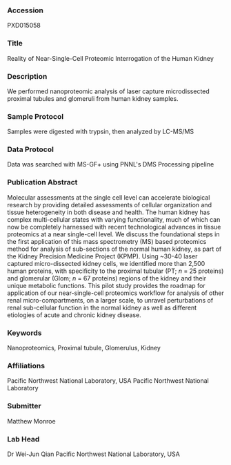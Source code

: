 ### Accession
PXD015058

### Title
Reality of Near-Single-Cell Proteomic Interrogation of the Human Kidney

### Description
We performed nanoproteomic analysis of laser capture microdissected proximal tubules and glomeruli from human kidney samples.

### Sample Protocol
Samples were digested with trypsin, then analyzed by LC-MS/MS

### Data Protocol
Data was searched with MS-GF+ using PNNL's DMS Processing pipeline

### Publication Abstract
Molecular assessments at the single cell level can accelerate biological research by providing detailed assessments of cellular organization and tissue heterogeneity in both disease and health. The human kidney has complex multi-cellular states with varying functionality, much of which can now be completely harnessed with recent technological advances in tissue proteomics at a near single-cell level. We discuss the foundational steps in the first application of this mass spectrometry (MS) based proteomics method for analysis of sub-sections of the normal human kidney, as part of the Kidney Precision Medicine Project (KPMP). Using ~30-40 laser captured micro-dissected kidney cells, we identified more than 2,500 human proteins, with specificity to the proximal tubular (PT; <i>n</i> = 25 proteins) and glomerular (Glom; <i>n</i> = 67 proteins) regions of the kidney and their unique metabolic functions. This pilot study provides the roadmap for application of our near-single-cell proteomics workflow for analysis of other renal micro-compartments, on a larger scale, to unravel perturbations of renal sub-cellular function in the normal kidney as well as different etiologies of acute and chronic kidney disease.

### Keywords
Nanoproteomics, Proximal tubule, Glomerulus, Kidney

### Affiliations
Pacific Northwest National Laboratory, USA
Pacific Northwest National Laboratory

### Submitter
Matthew Monroe

### Lab Head
Dr Wei-Jun Qian
Pacific Northwest National Laboratory, USA


